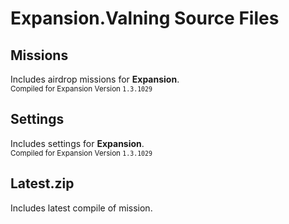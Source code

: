 # Expansion.Valning Source Files

## Missions
Includes airdrop missions for **Expansion**.
<br><sup>Compiled for Expansion Version ```1.3.1029```</sup>

## Settings
Includes settings for **Expansion**.
<br><sup>Compiled for Expansion Version ```1.3.1029```</sup>

## Latest.zip
Includes latest compile of mission.
